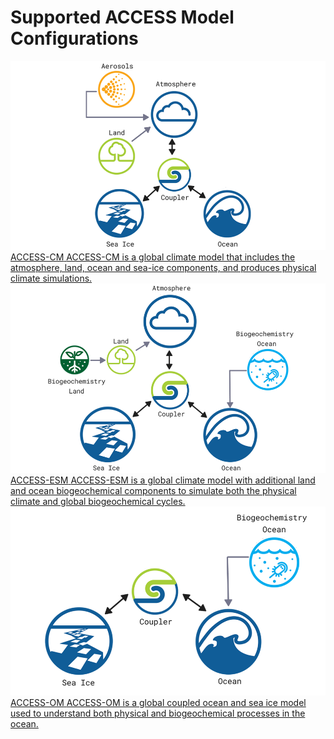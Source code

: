 # Supported ACCESS Model Configurations

<div class="card-container" style="flex-direction: column">
    <!-- <a href="access-am/" class="horizontal-card" style="height:10em;">
            <div class="horizontal-card-image-container">
                <img src="../../assets/model-config-logos/configurations-without-titles/access-am.png" class="white-background img-cover"></img> 
            </div>
            <div class="horizontal-card-text-container">
                <span class="bold" >ACCESS-AM</span>
                <span>
                    ACCESS-AM is a global climate model that includes atmosphere and land components, driven by historical sea surface temperature and ice data.
                </span>
            </div>
    </a> -->
     <a href="access-cm/" class="horizontal-card" style="height:10em;">
            <div class="horizontal-card-image-container">
                <img src="../../assets/model-config-logos/configurations-without-titles/access-cm.png" class="white-background img-cover"></img> 
            </div>
            <div class="horizontal-card-text-container">
                <span class="bold" >ACCESS-CM</span>
                <span>
                    ACCESS-CM is a global climate model that includes the atmosphere, land, ocean and sea-ice components, and produces physical climate simulations.
                </span>
            </div>
    </a>
    <a href="access-esm/" class="horizontal-card" style="height:10em;">
            <div class="horizontal-card-image-container">
                <img src="../../assets/model-config-logos/configurations-without-titles/access-esm.png" class="white-background img-cover"></img> 
            </div>
            <div class="horizontal-card-text-container">
                <span class="bold" >ACCESS-ESM</span>
                <span>
                    ACCESS-ESM is a global climate model with additional land and ocean biogeochemical components to simulate both the physical climate and global biogeochemical cycles.
                </span>
            </div>
    </a>
    <a href="access-om/" class="horizontal-card" style="height:10em;">
            <div class="horizontal-card-image-container">
                <img src="../../assets/model-config-logos/configurations-without-titles/access-om.png" class="white-background img-cover"></img> 
            </div>
            <div class="horizontal-card-text-container">
                <span class="bold" >ACCESS-OM</span>
                <span>
                    ACCESS-OM is a global coupled ocean and sea ice model used to understand both physical and biogeochemical processes in the ocean.
                </span>
            </div>
    </a>
</div>